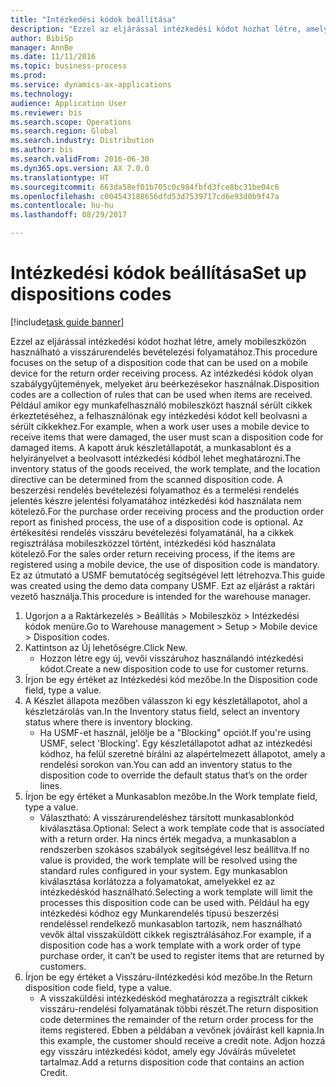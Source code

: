 ```yaml
--- 
title: "Intézkedési kódok beállítása"
description: "Ezzel az eljárással intézkedési kódot hozhat létre, amely mobileszközön használható a visszárurendelés bevételezési folyamatához."
author: BibiSp
manager: AnnBe
ms.date: 11/11/2016
ms.topic: business-process
ms.prod: 
ms.service: dynamics-ax-applications
ms.technology: 
audience: Application User
ms.reviewer: bis
ms.search.scope: Operations
ms.search.region: Global
ms.search.industry: Distribution
ms.author: bis
ms.search.validFrom: 2016-06-30
ms.dyn365.ops.version: AX 7.0.0
ms.translationtype: HT
ms.sourcegitcommit: 663da58ef01b705c0c984fbfd3fce8bc31be04c6
ms.openlocfilehash: c004543188656dfd53d7539717cd6e93d0b9f47a
ms.contentlocale: hu-hu
ms.lasthandoff: 08/29/2017

---
```

# <a name="set-up-dispositions-codes"></a><span data-ttu-id="f05d8-103">Intézkedési kódok beállítása</span><span class="sxs-lookup"><span data-stu-id="f05d8-103">Set up dispositions codes</span></span>

[!include[task guide banner](../../includes/task-guide-banner.md)]

<span data-ttu-id="f05d8-104">Ezzel az eljárással intézkedési kódot hozhat létre, amely mobileszközön használható a visszárurendelés bevételezési folyamatához.</span><span class="sxs-lookup"><span data-stu-id="f05d8-104">This procedure focuses on the setup of a disposition code that can be used on a mobile device for the return order receiving process.</span></span> <span data-ttu-id="f05d8-105">Az intézkedési kódok olyan szabálygyűjtemények, melyeket áru beérkezésekor használnak.</span><span class="sxs-lookup"><span data-stu-id="f05d8-105">Disposition codes are a collection of rules that can be used when items are received.</span></span> <span data-ttu-id="f05d8-106">Például amikor egy munkafelhasználó mobileszközt használ sérült cikkek érkeztetéséhez, a felhasználónak egy intézkedési kódot kell beolvasni a sérült cikkekhez.</span><span class="sxs-lookup"><span data-stu-id="f05d8-106">For example, when a work user uses a mobile device to receive items that were damaged, the user must scan a disposition code for damaged items.</span></span> <span data-ttu-id="f05d8-107">A kapott áruk készletállapotát, a munkasablont és a helyirányelvet a beolvasott intézkedési kódból lehet meghatározni.</span><span class="sxs-lookup"><span data-stu-id="f05d8-107">The inventory status of the goods received, the work template, and the location directive can be determined from the scanned disposition code.</span></span> <span data-ttu-id="f05d8-108">A beszerzési rendelés bevételezési folyamathoz és a termelési rendelés jelentés készre jelentési folyamatához intézkedési kód használata nem kötelező.</span><span class="sxs-lookup"><span data-stu-id="f05d8-108">For the purchase order receiving process and the production order report as finished process, the use of a disposition code is optional.</span></span> <span data-ttu-id="f05d8-109">Az értékesítési rendelés visszáru bevételezési folyamatánál, ha a cikkek regisztrálása mobileszközzel történt, intézkedési kód használata kötelező.</span><span class="sxs-lookup"><span data-stu-id="f05d8-109">For the sales order return receiving process, if the items are registered using a mobile device, the use of disposition code is mandatory.</span></span>  <span data-ttu-id="f05d8-110">Ez az útmutató a USMF bemutatócég segítségével lett létrehozva.</span><span class="sxs-lookup"><span data-stu-id="f05d8-110">This guide was created using the demo data company USMF.</span></span> <span data-ttu-id="f05d8-111">Ezt az eljárást a raktári vezető használja.</span><span class="sxs-lookup"><span data-stu-id="f05d8-111">This procedure is intended for the warehouse manager.</span></span> 

1. <span data-ttu-id="f05d8-112">Ugorjon a a Raktárkezelés > Beállítás > Mobileszköz > Intézkedési kódok menüre.</span><span class="sxs-lookup"><span data-stu-id="f05d8-112">Go to Warehouse management > Setup > Mobile device > Disposition codes.</span></span>
2. <span data-ttu-id="f05d8-113">Kattintson az Új lehetőségre.</span><span class="sxs-lookup"><span data-stu-id="f05d8-113">Click New.</span></span>
    * <span data-ttu-id="f05d8-114">Hozzon létre egy új, vevői visszáruhoz használandó intézkedési kódot.</span><span class="sxs-lookup"><span data-stu-id="f05d8-114">Create a new disposition code to use for customer returns.</span></span>  
3. <span data-ttu-id="f05d8-115">Írjon be egy értéket az Intézkedési kód mezőbe.</span><span class="sxs-lookup"><span data-stu-id="f05d8-115">In the Disposition code field, type a value.</span></span>
4. <span data-ttu-id="f05d8-116">A Készlet állapota mezőben válasszon ki egy készletállapotot, ahol a készletzárolás van.</span><span class="sxs-lookup"><span data-stu-id="f05d8-116">In the Inventory status field, select an inventory status where there is inventory blocking.</span></span>
    * <span data-ttu-id="f05d8-117">Ha USMF-et használ, jelölje be a "Blocking" opciót.</span><span class="sxs-lookup"><span data-stu-id="f05d8-117">If you're using USMF, select 'Blocking'.</span></span> <span data-ttu-id="f05d8-118">Egy készletállapotot adhat az intézkedési kódhoz, ha felül szeretné bírálni az alapértelmezett állapotot, amely a rendelési sorokon van.</span><span class="sxs-lookup"><span data-stu-id="f05d8-118">You can add an inventory status to the disposition code to override the default status that’s on the order lines.</span></span>  
5. <span data-ttu-id="f05d8-119">Írjon be egy értéket a Munkasablon mezőbe.</span><span class="sxs-lookup"><span data-stu-id="f05d8-119">In the Work template field, type a value.</span></span>
    * <span data-ttu-id="f05d8-120">Választható: A visszárurendeléshez társított munkasablonkód kiválasztása.</span><span class="sxs-lookup"><span data-stu-id="f05d8-120">Optional: Select a work template code that is associated with a return order.</span></span> <span data-ttu-id="f05d8-121">Ha nincs érték megadva, a munkasablon a rendszerben szokásos szabályok segítségével lesz beállítva.</span><span class="sxs-lookup"><span data-stu-id="f05d8-121">If no value is provided, the work template will be resolved using the standard rules configured in your system.</span></span> <span data-ttu-id="f05d8-122">Egy munkasablon kiválasztása korlátozza a folyamatokat, amelyekkel ez az intézkedéskód használható.</span><span class="sxs-lookup"><span data-stu-id="f05d8-122">Selecting a work template will limit the processes this disposition code can be used with.</span></span> <span data-ttu-id="f05d8-123">Például ha egy intézkedési kódhoz egy Munkarendelés típusú beszerzési rendeléssel rendelkező munkasablon tartozik, nem használható vevők által visszaküldött cikkek regisztrálásához.</span><span class="sxs-lookup"><span data-stu-id="f05d8-123">For example, if a disposition code has a work template with a work order of type purchase order, it can’t be used to register items that are returned by customers.</span></span>  
6. <span data-ttu-id="f05d8-124">Írjon be egy értéket a Visszáru-iIntézkedési kód mezőbe.</span><span class="sxs-lookup"><span data-stu-id="f05d8-124">In the Return disposition code field, type a value.</span></span>
    * <span data-ttu-id="f05d8-125">A visszaküldési intézkedéskód meghatározza a regisztrált cikkek visszáru-rendelési folyamatának többi részét.</span><span class="sxs-lookup"><span data-stu-id="f05d8-125">The return disposition code determines the remainder of the return order process for the items registered.</span></span> <span data-ttu-id="f05d8-126">Ebben a példában a vevőnek jóváírást kell kapnia.</span><span class="sxs-lookup"><span data-stu-id="f05d8-126">In this example, the customer should receive a credit note.</span></span> <span data-ttu-id="f05d8-127">Adjon hozzá egy visszáru intézkedési kódot, amely egy Jóváírás műveletet tartalmaz.</span><span class="sxs-lookup"><span data-stu-id="f05d8-127">Add a returns disposition code that contains an action Credit.</span></span>  


